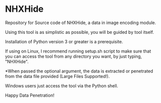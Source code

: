 # NHXHide
Repository for Source code of NHXHide, a data in image encoding module.

Using this tool is as simplistic as possible, you will be guided by tool itself.

Installation of Python version 3 or greater is a prerequisite.

If using on Linux, I recommend running setup.sh script to make sure that you can access the tool from any directory you want, by just typing, "NHXHide".

*When passed the optional argument, the data is extracted or penetrated from the data file provided (Large Files Supported!).

Windows users just access the tool via the Python shell.

Happy Data Penetration!
